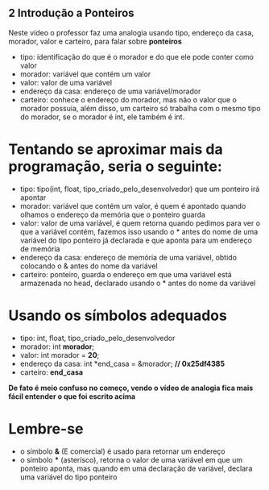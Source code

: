## 2 Introdução a Ponteiros

Neste vídeo o professor faz uma analogia usando tipo, endereço da casa, morador, valor e carteiro, para falar sobre **ponteiros**

- tipo: identificação do que é o morador e do que ele pode conter como valor
- morador: variável que contém um valor
- valor: valor de uma variável
- endereço da casa: endereço de uma variável/morador
- carteiro: conhece o endereço do morador, mas não o valor que o morador possuia, além disso, um carteiro só trabalha com o mesmo tipo do morador, se o morador é int, ele também é int.

# Tentando se aproximar mais da programação, seria o seguinte:

- tipo: tipo(int, float, tipo_criado_pelo_desenvolvedor) que um ponteiro irá apontar
- morador: variável que contém um valor, é quem é apontado quando olhamos o endereço da memória que o ponteiro guarda
- valor: valor de uma variável, é quem retorna quando pedimos para ver o que a variável contém, fazemos isso usando o \* antes do nome de uma variável do tipo ponteiro já declarada e que aponta para um endereço de memória
- endereço da casa: endereço de memória de uma variável, obtido colocando o & antes do nome da variável
- carteiro: ponteiro, guarda o endereço em que uma variável está armazenada no head, declarado usando o \* antes do nome da variável

# Usando os símbolos adequados

- tipo: int, float, tipo_criado_pelo_desenvolvedor
- morador: int **morador**;
- valor: int morador = **20**;
- endereço da casa: int \*end_casa = &morador; **// 0x25df4385**
- carteiro: **end_casa**

**De fato é meio confuso no começo, vendo o vídeo de analogia fica mais fácil entender o que foi escrito acima**

# Lembre-se

- o símbolo **&** (E comercial) é usado para retornar um endereço
- o símbolo **\*** (asterísco), retorna o valor de uma variável em que um ponteiro aponta, mas quando em uma declaração de variável, declara uma variável do tipo ponteiro
